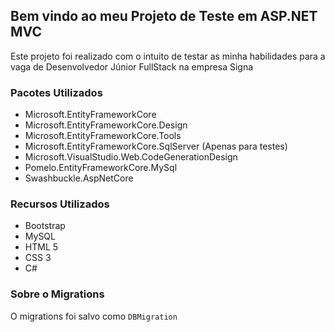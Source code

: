## Bem vindo ao meu Projeto de Teste em ASP.NET MVC
Este projeto foi realizado com o intuito de testar as minha habilidades para a vaga de Desenvolvedor Júnior FullStack na empresa Signa

### Pacotes Utilizados
 - Microsoft.EntityFrameworkCore
 - Microsoft.EntityFrameworkCore.Design
 - Microsoft.EntityFrameworkCore.Tools
 - Microsoft.EntityFrameworkCore.SqlServer (Apenas para testes)
 - Microsoft.VisualStudio.Web.CodeGenerationDesign
 - Pomelo.EntityFrameworkCore.MySql
 - Swashbuckle.AspNetCore
 
### Recursos Utilizados
- Bootstrap
- MySQL
- HTML 5
- CSS 3
- C#

### Sobre o Migrations
O migrations foi salvo como ``DBMigration``
